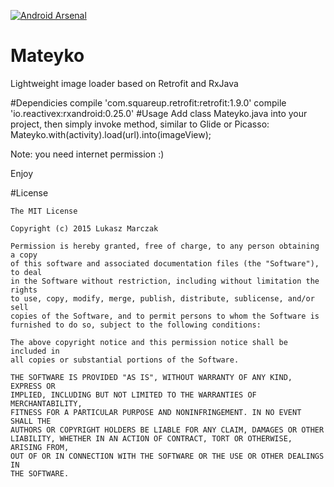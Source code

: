 [![Android Arsenal](https://img.shields.io/badge/Android%20Arsenal-Mateyko-green.svg?style=flat)](https://android-arsenal.com/details/1/2596)

# Mateyko
Lightweight image loader based on Retrofit and RxJava

#Dependicies
    compile 'com.squareup.retrofit:retrofit:1.9.0'
    compile 'io.reactivex:rxandroid:0.25.0'
#Usage
Add class Mateyko.java into your project, then simply invoke method, similar to Glide or Picasso:
Mateyko.with(activity).load(url).into(imageView);

Note: you need internet permission :)

Enjoy

#License

    The MIT License

    Copyright (c) 2015 Lukasz Marczak

    Permission is hereby granted, free of charge, to any person obtaining a copy
    of this software and associated documentation files (the "Software"), to deal
    in the Software without restriction, including without limitation the rights
    to use, copy, modify, merge, publish, distribute, sublicense, and/or sell
    copies of the Software, and to permit persons to whom the Software is
    furnished to do so, subject to the following conditions:

    The above copyright notice and this permission notice shall be included in
    all copies or substantial portions of the Software.

    THE SOFTWARE IS PROVIDED "AS IS", WITHOUT WARRANTY OF ANY KIND, EXPRESS OR
    IMPLIED, INCLUDING BUT NOT LIMITED TO THE WARRANTIES OF MERCHANTABILITY,
    FITNESS FOR A PARTICULAR PURPOSE AND NONINFRINGEMENT. IN NO EVENT SHALL THE
    AUTHORS OR COPYRIGHT HOLDERS BE LIABLE FOR ANY CLAIM, DAMAGES OR OTHER
    LIABILITY, WHETHER IN AN ACTION OF CONTRACT, TORT OR OTHERWISE, ARISING FROM,
    OUT OF OR IN CONNECTION WITH THE SOFTWARE OR THE USE OR OTHER DEALINGS IN
    THE SOFTWARE.


